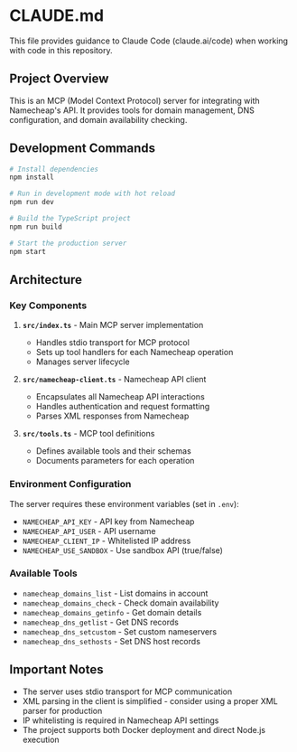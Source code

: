 # CLAUDE.md

This file provides guidance to Claude Code (claude.ai/code) when working with code in this repository.

## Project Overview

This is an MCP (Model Context Protocol) server for integrating with Namecheap's API. It provides tools for domain management, DNS configuration, and domain availability checking.

## Development Commands

```bash
# Install dependencies
npm install

# Run in development mode with hot reload
npm run dev

# Build the TypeScript project
npm run build

# Start the production server
npm start
```

## Architecture

### Key Components

1. **`src/index.ts`** - Main MCP server implementation
   - Handles stdio transport for MCP protocol
   - Sets up tool handlers for each Namecheap operation
   - Manages server lifecycle

2. **`src/namecheap-client.ts`** - Namecheap API client
   - Encapsulates all Namecheap API interactions
   - Handles authentication and request formatting
   - Parses XML responses from Namecheap

3. **`src/tools.ts`** - MCP tool definitions
   - Defines available tools and their schemas
   - Documents parameters for each operation

### Environment Configuration

The server requires these environment variables (set in `.env`):
- `NAMECHEAP_API_KEY` - API key from Namecheap
- `NAMECHEAP_API_USER` - API username
- `NAMECHEAP_CLIENT_IP` - Whitelisted IP address
- `NAMECHEAP_USE_SANDBOX` - Use sandbox API (true/false)

### Available Tools

- `namecheap_domains_list` - List domains in account
- `namecheap_domains_check` - Check domain availability
- `namecheap_domains_getinfo` - Get domain details
- `namecheap_dns_getlist` - Get DNS records
- `namecheap_dns_setcustom` - Set custom nameservers
- `namecheap_dns_sethosts` - Set DNS host records

## Important Notes

- The server uses stdio transport for MCP communication
- XML parsing in the client is simplified - consider using a proper XML parser for production
- IP whitelisting is required in Namecheap API settings
- The project supports both Docker deployment and direct Node.js execution